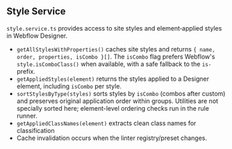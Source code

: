 ## Style Service

`style.service.ts` provides access to site styles and element‑applied styles in Webflow Designer.

- `getAllStylesWithProperties()` caches site styles and returns `{ name, order, properties, isCombo }[]`. The `isCombo` flag prefers Webflow's `style.isComboClass()` when available, with a safe fallback to the `is-` prefix.
- `getAppliedStyles(element)` returns the styles applied to a Designer element, including `isCombo` per style.
- `sortStylesByType(styles)` sorts styles by `isCombo` (combos after custom) and preserves original application order within groups. Utilities are not specially sorted here; element-level ordering checks run in the rule runner.
- `getAppliedClassNames(element)` extracts clean class names for classification
- Cache invalidation occurs when the linter registry/preset changes.
